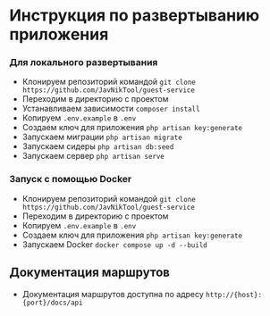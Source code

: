 # Инструкция по развертыванию приложения

### Для локального развертывания

* Клонируем репозиторий командой `git clone https://github.com/JavNikTool/guest-service`
* Переходим в директорию с проектом
* Устанавливаем зависимости `composer install`
* Копируем `.env.example` в `.env`
* Создаем ключ для приложения `php artisan key:generate`
* Запускаем миграции `php artisan migrate`
* Запускаем сидеры `php artisan db:seed`
* Запускаем сервер `php artisan serve`

### Запуск с помощью Docker


* Клонируем репозиторий командой `git clone https://github.com/JavNikTool/guest-service`
* Переходим в директорию с проектом
* Копируем `.env.example` в `.env`
* Создаем ключ для приложения `php artisan key:generate`
* Запускаем Docker `docker compose up -d --build`

## Документация маршрутов

* Документация маршрутов доступна по адресу `http://{host}:{port}/docs/api`
